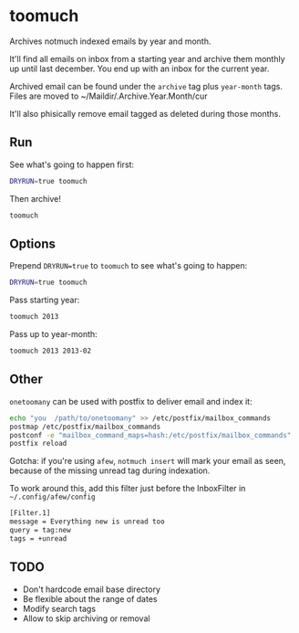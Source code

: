 # toomuch

Archives notmuch indexed emails by year and month.

It'll find all emails on inbox from a starting year and archive them
monthly up until last december.  You end up with an inbox for the
current year.

Archived email can be found under the `archive` tag plus `year-month`
tags.  Files are moved to ~/Maildir/.Archive.Year.Month/cur

It'll also phisically remove email tagged as deleted during those
months.

## Run

See what's going to happen first:

```bash
DRYRUN=true toomuch
```

Then archive!

```bash
toomuch
```

## Options

Prepend `DRYRUN=true` to `toomuch` to see what's going to happen:

```bash
DRYRUN=true toomuch
```

Pass starting year:

```bash
toomuch 2013
```

Pass up to year-month:

```bash
toomuch 2013 2013-02
```

## Other

`onetoomany` can be used with postfix to deliver email and index it:

```bash
echo "you  /path/to/onetoomany" >> /etc/postfix/mailbox_commands
postmap /etc/postfix/mailbox_commands
postconf -e "mailbox_command_maps=hash:/etc/postfix/mailbox_commands"
postfix reload
```

Gotcha: if you're using `afew`, `notmuch insert` will mark your email
as seen, because of the missing unread tag during indexation.

To work around this, add this filter just before the InboxFilter in
`~/.config/afew/config`

```bash
[Filter.1]
message = Everything new is unread too
query = tag:new
tags = +unread
```


## TODO

* Don't hardcode email base directory
* Be flexible about the range of dates
* Modify search tags
* Allow to skip archiving or removal


